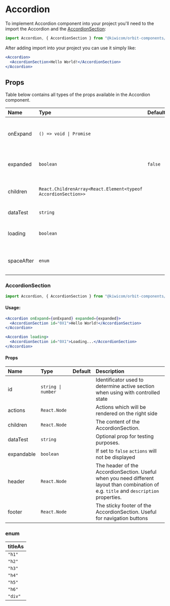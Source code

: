 # Accordion

To implement Accordion component into your project you'll need to the import the Accordion and the [AccordionSection](#Accordionsection):

```jsx
import Accordion, { AccordionSection } from "@kiwicom/orbit-components/lib/Accordion";
```

After adding import into your project you can use it simply like:

```jsx
<Accordion>
  <AccordionSection>Hello World!</AccordionSection>
</Accordion>
```

## Props

Table below contains all types of the props available in the Accordion component.

| Name       | Type                                                          | Default | Description                                                                                                                                                    |
| :--------- | :------------------------------------------------------------ | :------ | :------------------------------------------------------------------------------------------------------------------------------------------------------------- |
| onExpand   | `() => void \| Promise`                                       |         | Callback (along with sectionId) that is triggered when section is expanding                                                                                    |
| expanded   | `boolean`                                                     | `false` | Optional prop to control expanded state for AccordionSections                                                                                                  |
| children   | `React.ChildrenArray<React.Element<typeof AccordionSection>>` |         | The content of the Accordion. You can use only [AccordionSection](#accordionsection)                                                                           |
| dataTest   | `string`                                                      |         | Optional prop for testing purposes                                                                                                                             |
| loading    | `boolean`                                                     |         | If `true` it will render the Loading component                                                                                                                 |
| spaceAfter | `enum`                                                        |         | Additional `margin-bottom` after component. [See this docs](https://github.com/kiwicom/orbit/tree/master/packages/orbit-components/src/common/getSpacingToken) |

### AccordionSection

```jsx
import Accordion, { AccordionSection } from "@kiwicom/orbit-components/lib/Accordion";
```

#### Usage:

```jsx
<Accordion onExpand={onExpand} expanded={expanded}>
  <AccordionSection id="0X1">Hello World!</AccordionSection>
</Accordion>
```

```jsx
<Accordion loading>
  <AccordionSection id="0X1">Loading...</AccordionSection>
</Accordion>
```

#### Props

| Name       | Type               | Default | Description                                                                                                                              |
| :--------- | :----------------- | :------ | :--------------------------------------------------------------------------------------------------------------------------------------- |
| id         | `string \| number` |         | Identificator used to determine active section when using with controlled state                                                          |
| actions    | `React.Node`       |         | Actions which will be rendered on the right side                                                                                         |
| children   | `React.Node`       |         | The content of the AccordionSection.                                                                                                     |
| dataTest   | `string`           |         | Optional prop for testing purposes.                                                                                                      |
| expandable | `boolean`          |         | If set to `false` `actions` will not be displayed                                                                                        |
| header     | `React.Node`       |         | The header of the AccordionSection. Useful when you need different layout than combination of e.g. `title` and `description` properties. |
| footer     | `React.Node`       |         | The sticky footer of the AccordionSection. Useful for navigation buttons                                                                 |

### enum

| titleAs |
| :------ |
| `"h1"`  |
| `"h2"`  |
| `"h3"`  |
| `"h4"`  |
| `"h5"`  |
| `"h6"`  |
| `"div"` |
